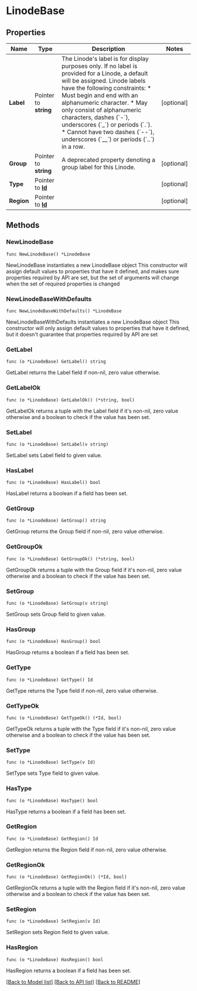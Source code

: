 # LinodeBase

## Properties

Name | Type | Description | Notes
------------ | ------------- | ------------- | -------------
**Label** | Pointer to **string** | The Linode&#39;s label is for display purposes only. If no label is provided for a Linode, a default will be assigned. Linode labels have the following constraints:    * Must begin and end with an alphanumeric character.   * May only consist of alphanumeric characters, dashes (&#x60;-&#x60;), underscores (&#x60;_&#x60;) or periods (&#x60;.&#x60;).   * Cannot have two dashes (&#x60;--&#x60;), underscores (&#x60;__&#x60;) or periods (&#x60;..&#x60;) in a row.  | [optional] 
**Group** | Pointer to **string** | A deprecated property denoting a group label for this Linode.  | [optional] 
**Type** | Pointer to [**Id**](Id.md) |  | [optional] 
**Region** | Pointer to [**Id**](Id.md) |  | [optional] 

## Methods

### NewLinodeBase

`func NewLinodeBase() *LinodeBase`

NewLinodeBase instantiates a new LinodeBase object
This constructor will assign default values to properties that have it defined,
and makes sure properties required by API are set, but the set of arguments
will change when the set of required properties is changed

### NewLinodeBaseWithDefaults

`func NewLinodeBaseWithDefaults() *LinodeBase`

NewLinodeBaseWithDefaults instantiates a new LinodeBase object
This constructor will only assign default values to properties that have it defined,
but it doesn't guarantee that properties required by API are set

### GetLabel

`func (o *LinodeBase) GetLabel() string`

GetLabel returns the Label field if non-nil, zero value otherwise.

### GetLabelOk

`func (o *LinodeBase) GetLabelOk() (*string, bool)`

GetLabelOk returns a tuple with the Label field if it's non-nil, zero value otherwise
and a boolean to check if the value has been set.

### SetLabel

`func (o *LinodeBase) SetLabel(v string)`

SetLabel sets Label field to given value.

### HasLabel

`func (o *LinodeBase) HasLabel() bool`

HasLabel returns a boolean if a field has been set.

### GetGroup

`func (o *LinodeBase) GetGroup() string`

GetGroup returns the Group field if non-nil, zero value otherwise.

### GetGroupOk

`func (o *LinodeBase) GetGroupOk() (*string, bool)`

GetGroupOk returns a tuple with the Group field if it's non-nil, zero value otherwise
and a boolean to check if the value has been set.

### SetGroup

`func (o *LinodeBase) SetGroup(v string)`

SetGroup sets Group field to given value.

### HasGroup

`func (o *LinodeBase) HasGroup() bool`

HasGroup returns a boolean if a field has been set.

### GetType

`func (o *LinodeBase) GetType() Id`

GetType returns the Type field if non-nil, zero value otherwise.

### GetTypeOk

`func (o *LinodeBase) GetTypeOk() (*Id, bool)`

GetTypeOk returns a tuple with the Type field if it's non-nil, zero value otherwise
and a boolean to check if the value has been set.

### SetType

`func (o *LinodeBase) SetType(v Id)`

SetType sets Type field to given value.

### HasType

`func (o *LinodeBase) HasType() bool`

HasType returns a boolean if a field has been set.

### GetRegion

`func (o *LinodeBase) GetRegion() Id`

GetRegion returns the Region field if non-nil, zero value otherwise.

### GetRegionOk

`func (o *LinodeBase) GetRegionOk() (*Id, bool)`

GetRegionOk returns a tuple with the Region field if it's non-nil, zero value otherwise
and a boolean to check if the value has been set.

### SetRegion

`func (o *LinodeBase) SetRegion(v Id)`

SetRegion sets Region field to given value.

### HasRegion

`func (o *LinodeBase) HasRegion() bool`

HasRegion returns a boolean if a field has been set.


[[Back to Model list]](../README.md#documentation-for-models) [[Back to API list]](../README.md#documentation-for-api-endpoints) [[Back to README]](../README.md)


